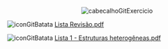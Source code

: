 <div align="center">

![cabecalhoGitExercicio](https://github.com/user-attachments/assets/3830b309-dd03-419d-8c5e-07bbcc3d1aee)

</div>

![iconGitBatata](https://github.com/user-attachments/assets/22fa928c-cb48-4f11-b6cc-b804fca31608) [Lista Revisão.pdf](https://github.com/user-attachments/files/18318335/Lista.Revisao.pdf)

![iconGitBatata](https://github.com/user-attachments/assets/22fa928c-cb48-4f11-b6cc-b804fca31608) [Lista 1 - Estruturas heterogêneas.pdf](https://github.com/user-attachments/files/18318337/Lista.1.-.Estruturas.heterogeneas.pdf)
